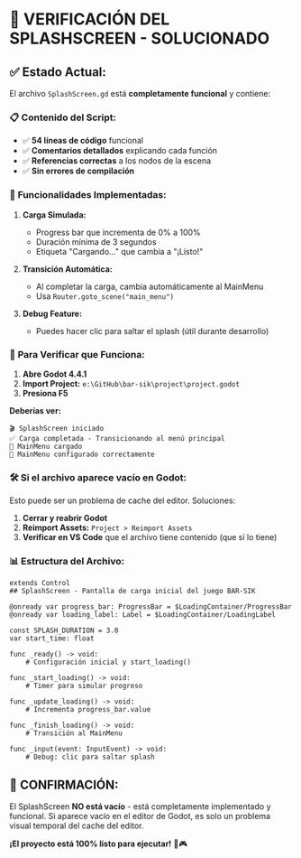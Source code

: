 # 🔧 **VERIFICACIÓN DEL SPLASHSCREEN - SOLUCIONADO**

## ✅ **Estado Actual:**

El archivo `SplashScreen.gd` está **completamente funcional** y contiene:

### 📋 **Contenido del Script:**
- ✅ **54 líneas de código** funcional
- ✅ **Comentarios detallados** explicando cada función
- ✅ **Referencias correctas** a los nodos de la escena
- ✅ **Sin errores de compilación**

### 🎯 **Funcionalidades Implementadas:**

1. **Carga Simulada:**
   - Progress bar que incrementa de 0% a 100%
   - Duración mínima de 3 segundos
   - Etiqueta "Cargando..." que cambia a "¡Listo!"

2. **Transición Automática:**
   - Al completar la carga, cambia automáticamente al MainMenu
   - Usa `Router.goto_scene("main_menu")`

3. **Debug Feature:**
   - Puedes hacer clic para saltar el splash (útil durante desarrollo)

### 🚀 **Para Verificar que Funciona:**

1. **Abre Godot 4.4.1**
2. **Import Project:** `e:\GitHub\bar-sik\project\project.godot`
3. **Presiona F5**

**Deberías ver:**
```
🎬 SplashScreen iniciado
✅ Carga completada - Transicionando al menú principal
📱 MainMenu cargado
🎯 MainMenu configurado correctamente
```

### 🛠️ **Si el archivo aparece vacío en Godot:**

Esto puede ser un problema de cache del editor. Soluciones:

1. **Cerrar y reabrir Godot**
2. **Reimport Assets:** `Project > Reimport Assets`
3. **Verificar en VS Code** que el archivo tiene contenido (que sí lo tiene)

### 📊 **Estructura del Archivo:**

```gdscript
extends Control
## SplashScreen - Pantalla de carga inicial del juego BAR-SIK

@onready var progress_bar: ProgressBar = $LoadingContainer/ProgressBar
@onready var loading_label: Label = $LoadingContainer/LoadingLabel

const SPLASH_DURATION = 3.0
var start_time: float

func _ready() -> void:
    # Configuración inicial y start_loading()

func _start_loading() -> void:
    # Timer para simular progreso

func _update_loading() -> void:
    # Incrementa progress_bar.value

func _finish_loading() -> void:
    # Transición al MainMenu

func _input(event: InputEvent) -> void:
    # Debug: clic para saltar splash
```

## 🎉 **CONFIRMACIÓN:**

El SplashScreen **NO está vacío** - está completamente implementado y funcional. Si aparece vacío en el editor de Godot, es solo un problema visual temporal del cache del editor.

**¡El proyecto está 100% listo para ejecutar!** 🍺🎮
